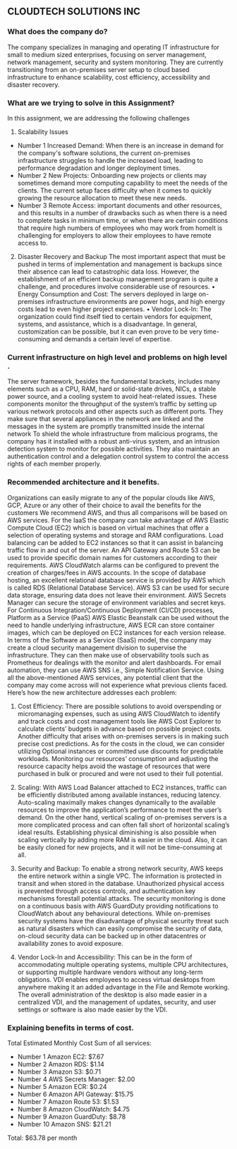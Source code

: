 ## CLOUDTECH SOLUTIONS INC
### What does the company do?
The company specializes in managing and operating IT infrastructure for small to medium sized enterprises, focusing on server management, network management,  security and system monitoring. They are currently transitioning from an on-premises server setup to cloud based infrastructure to enhance scalability, cost efficiency, accessibility and disaster recovery.
### What are we trying to solve in this Assignment?
In this assignment, we are addressing the following challenges 
1. Scalability Issues
* Number 1 Increased Demand:
When there is an increase in demand for the company's software solutions, the current on-premises infrastructure struggles to handle the increased load, leading to performance degradation and longer deployment times.
* Number 2 New Projects:
Onboarding new projects or clients may sometimes demand more computing capability to meet the needs of the clients. The current setup faces difficulty when it comes to quickly growing the resource allocation to meet these new needs.
* Number 3 Remote Access:
important documents and other resources, and this results in a number of drawbacks such as when there is a need to complete tasks in minimum time, or when there are certain conditions that require high numbers of employees who may work from homeIt is challenging for employers to allow their employees to have remote access to.
2. Disaster Recovery and Backup
The most important aspect that must be pushed in terms of implementation and management is backups since their absence can lead to catastrophic data loss. However, the establishment of an efficient backup management program is quite a challenge, and procedures involve considerable use of resources.
•	Energy Consumption and Cost:
The servers deployed in large on-premises infrastructure environments are power hogs, and high energy costs lead to even higher project expenses.
•	Vendor Lock-In:
The organization could find itself tied to certain vendors for equipment, systems, and assistance, which is a disadvantage. In general, customization can be possible, but it can even prove to be very time-consuming and demands a certain level of expertise.


### Current infrastructure on high level and problems on high level .
The server framework, besides the fundamental brackets, includes many elements such as a CPU, RAM, hard or solid-state drives, NICs, a stable power source, and a cooling system to avoid heat-related issues. These components monitor the throughput of the system’s traffic by setting up various network protocols and other aspects such as different ports. They make sure that several appliances in the network are linked and the messages in the system are promptly transmitted inside the internal network To shield the whole infrastructure from malicious programs, the company has it installed with a robust anti-virus system, and an intrusion detection system to monitor for possible activities. They also maintain an authentication control and a delegation control system to control the access rights of each member properly.

### Recommended architecture and it benefits.
Organizations can easily migrate to any of the popular clouds like AWS, GCP, Azure or any other of their choice to avail the benefits for the customers We recommend AWS, and thus all comparisons will be based on AWS services.
For the IaaS the company can take advantage of AWS Elastic Compute Cloud (EC2) which is based on virtual machines that offer a selection of operating systems and storage and RAM configurations. Load balancing can be added to EC2 instances so that it can assist in balancing traffic flow in and out of the server. An API Gateway and Route 53 can be used to provide specific domain names for customers according to their requirements. AWS CloudWatch alarms can be configured to prevent the creation of charges/fees in AWS accounts.
In the scope of database hosting, an excellent relational database service is provided by AWS which is called RDS (Relational Database Service). AWS S3 can be used for secure data storage, ensuring data does not leave their environment. AWS Secrets Manager can secure the storage of environment variables and secret keys. For Continuous Integration/Continuous Deployment (CI/CD) processes, Platform as a Service (PaaS) AWS Elastic Beanstalk can be used without the need to handle underlying infrastructure, AWS ECR can store container images, which can be deployed on EC2 instances for each version release.
In terms of the Software as a Service (SaaS) model, the company may create a cloud security management division to supervise the infrastructure. They can then make use of observability tools such as Prometheus for dealings with the monitor and alert dashboards. For email automation, they can use AWS SNS i.e., Simple Notification Service.
Using all the above-mentioned AWS services, any potential client that the company may come across will not experience what previous clients faced. Here’s how the new architecture addresses each problem:
1. Cost Efficiency:
There are possible solutions to avoid overspending or micromanaging expenses, such as using AWS CloudWatch to identify and track costs and cost management tools like AWS Cost Explorer to calculate clients’ budgets in advance based on possible project costs. Another difficulty that arises with on-premises servers is in making such precise cost predictions. As for the costs in the cloud, we can consider utilizing Optional instances or committed use discounts for predictable workloads. Monitoring our resources’ consumption and adjusting the resource capacity helps avoid the wastage of resources that were purchased in bulk or procured and were not used to their full potential.
 
2. Scaling:
With AWS Load Balancer attached to EC2 instances, traffic can be efficiently distributed among available instances, reducing latency. Auto-scaling maximally makes changes dynamically to the available resources to improve the application’s performance to meet the user’s demand. On the other hand, vertical scaling of on-premises servers is a more complicated process and can often fall short of horizontal scaling’s ideal results. Establishing physical diminishing is also possible when scaling vertically by adding more RAM is easier in the cloud. Also, it can be easily cloned for new projects, and it will not be time-consuming at all.
3. Security and Backup:
To enable a strong network security, AWS keeps the entire network within a single VPC. The information is protected in transit and when stored in the database. Unauthorized physical access is prevented through access controls, and authentication key mechanisms forestall potential attacks. The security monitoring is done on a continuous basis with AWS GuardDuty providing notifications to CloudWatch about any behavioural detections. While on-premises security systems have the disadvantage of physical security threat such as natural disasters which can easily compromise the security of data, on-cloud security data can be backed up in other datacentres or availability zones to avoid exposure.
4. Vendor Lock-In and Accessibility:
This can be in the form of accommodating multiple operating systems, multiple CPU architectures, or supporting multiple hardware vendors without any long-term obligations. VDI enables employees to access virtual desktops from anywhere making it an added advantage in the File and Remote working. The overall administration of the desktop is also made easier in a centralized VDI, and the management of updates, security, and user settings or software is also made easier by the VDI.

### Explaining benefits in terms of cost.
Total Estimated Monthly Cost
Sum of all services:
* Number 1 Amazon EC2: $7.67
* Number 2 Amazon RDS: $1.14
* Number 3 Amazon S3: $0.71
* Number 4 AWS Secrets Manager: $2.00
* Number 5 Amazon ECR: $0.24
* Number 6 Amazon API Gateway: $15.75
* Number 7 Amazon Route 53: $1.53
* Number 8 Amazon CloudWatch: $4.75
* Number 9 Amazon GuardDuty: $8.78
* Number 10 Amazon SNS: $21.21
 
Total: $63.78 per month 

